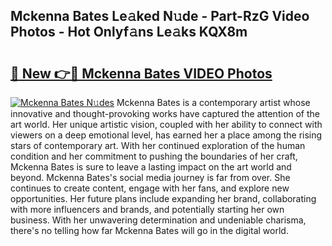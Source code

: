 ## Mckenna Bates Le𝚊ked N𝚞de - Part-RzG Video Photos - Hot Onlyf𝚊ns Le𝚊ks KQX8m

# <h2><a href="http://ab48061.deff.icu/?id=Mckenna+Bates">🔗 New 👉🔴 Mckenna Bates VIDEO Photos</a></h2>

[![Mckenna Bates N𝚞des](https://i.imgur.com/rIISA9y.gif)](http://ab48061.deff.icu/?id=Mckenna+Bates)
Mckenna Bates is a contemporary artist whose innovative and thought-provoking works have captured the attention of the art world. Her unique artistic vision, coupled with her ability to connect with viewers on a deep emotional level, has earned her a place among the rising stars of contemporary art. With her continued exploration of the human condition and her commitment to pushing the boundaries of her craft, Mckenna Bates is sure to leave a lasting impact on the art world and beyond. Mckenna Bates's social media journey is far from over. She continues to create content, engage with her fans, and explore new opportunities. Her future plans include expanding her brand, collaborating with more influencers and brands, and potentially starting her own business. With her unwavering determination and undeniable charisma, there's no telling how far Mckenna Bates will go in the digital world.
